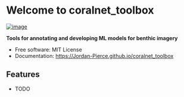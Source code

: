 # Welcome to coralnet_toolbox


[![image](https://img.shields.io/pypi/v/coralnet_toolbox.svg)](https://pypi.python.org/pypi/coralnet_toolbox)


**Tools for annotating and developing ML models for benthic imagery**


-   Free software: MIT License
-   Documentation: <https://Jordan-Pierce.github.io/coralnet_toolbox>
    

## Features

-   TODO
